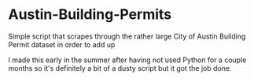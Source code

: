 # Austin-Building-Permits
Simple script that scrapes through the rather large City of Austin Building Permit dataset in order to add up

I made this early in the summer after having not used Python for a couple months so it's definitely a bit of a dusty script but it got the job done.
